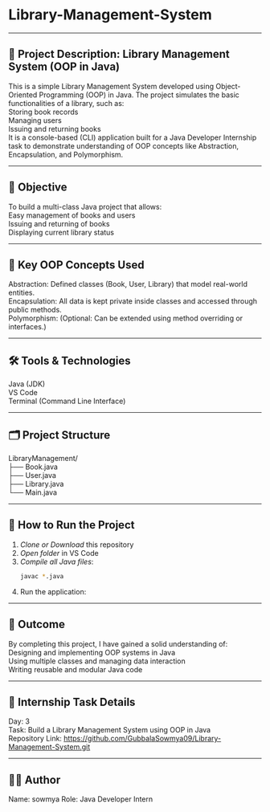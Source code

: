 # Library-Management-System

---
## 📄 Project Description: Library Management System (OOP in Java)
This is a simple Library Management System developed using Object-Oriented Programming (OOP) in Java. The project simulates the basic functionalities of a library, such as:   
Storing book records   
Managing users   
Issuing and returning books   
It is a console-based (CLI) application built for a Java Developer Internship task to demonstrate understanding of OOP concepts like Abstraction, Encapsulation, and Polymorphism.

---

## 🎯 Objective
To build a multi-class Java project that allows:   
Easy management of books and users   
Issuing and returning of books   
Displaying current library status

---

## 🧠 Key OOP Concepts Used   
Abstraction: Defined classes (Book, User, Library) that model real-world entities.   
Encapsulation: All data is kept private inside classes and accessed through public methods.   
Polymorphism: (Optional: Can be extended using method overriding or interfaces.)

---

## 🛠 Tools & Technologies   
Java (JDK)   
VS Code   
Terminal (Command Line Interface)

---
## 🗂 Project Structure

LibraryManagement/   
├── Book.java   
├── User.java   
├── Library.java   
└── Main.java

---

## 🚀 How to Run the Project

1. *Clone or Download* this repository
2. *Open folder* in VS Code
3. *Compile all Java files*:
   ```bash
   javac *.java
4. Run the application:

---
## 📌 Outcome
By completing this project, I have gained a solid understanding of:   
Designing and implementing OOP systems in Java   
Using multiple classes and managing data interaction   
Writing reusable and modular Java code

---
## 📅 Internship Task Details
Day: 3   
Task: Build a Library Management System using OOP in Java   
Repository Link: https://github.com/GubbalaSowmya09/Library-Management-System.git

---
## 🧑‍💻 Author
Name: sowmya 
Role: Java Developer Intern
